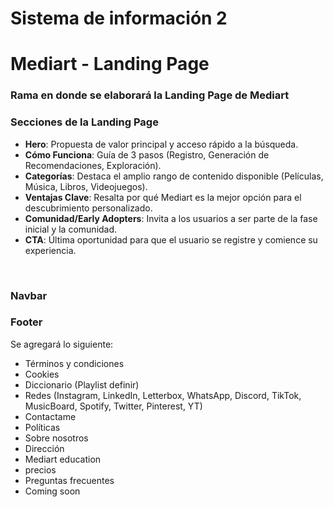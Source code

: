 # Sistema de información 2

# Mediart - Landing Page

### Rama en donde se elaborará la Landing Page de Mediart

### Secciones de la Landing Page

- <b>Hero</b>: Propuesta de valor principal y acceso rápido a la búsqueda.
- <b>Cómo Funciona</b>: Guía de 3 pasos (Registro, Generación de Recomendaciones, Exploración).
- <b>Categorías</b>: Destaca el amplio rango de contenido disponible (Películas, Música, Libros, Videojuegos).
- <b>Ventajas Clave</b>: Resalta por qué Mediart es la mejor opción para el descubrimiento personalizado.
- <b>Comunidad/Early Adopters</b>: Invita a los usuarios a ser parte de la fase inicial y la comunidad.
- <b>CTA</b>: Última oportunidad para que el usuario se registre y comience su experiencia.

<br>

### Navbar

### Footer
Se agregará lo siguiente: 
- Términos y condiciones 
- Cookies
- Diccionario (Playlist definir)
- Redes (Instagram, LinkedIn,  Letterbox, WhatsApp, Discord, TikTok, MusicBoard, Spotify, Twitter, Pinterest, YT)
- Contactame
- Políticas
- Sobre nosotros
- Dirección
- Mediart education
- precios
- Preguntas frecuentes
- Coming soon